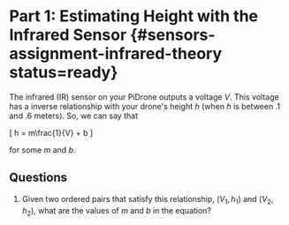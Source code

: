 # Part 1: Estimating Height with the Infrared Sensor {#sensors-assignment-infrared-theory status=ready}

The infrared (IR) sensor on your PiDrone outputs a voltage $V$. This voltage has a inverse relationship with your drone's height $h$ (when $h$ is between .1 and .6 meters). So, we can say that 

\[ 
    h = m\frac{1}{V} + b
\]

for some $m$ and $b$.

## Questions
1. Given two ordered pairs that satisfy this relationship, $(V_1, h_1)$ and $(V_2, h_2)$, what are the values of $m$ and $b$ in the equation? 

